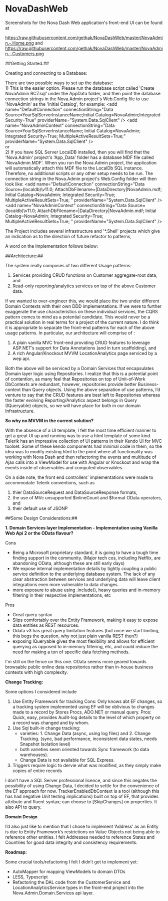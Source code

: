 # NovaDashWeb

Screenshots for the Nova Dash Web application's front-end UI can be found at

https://raw.githubusercontent.com/gethak/NovaDashWeb/master/NovaAdmin.-.Home.png
and 
https://raw.githubusercontent.com/gethak/NovaDashWeb/master/NovaAdmin.-.Customers.png


##Getting Started.##

Creating and connecting to a Database:

There are two possible ways to set up the database: 
<br /> 1) This is the easier option. Please run the database script called 'Create NovaAdmin RC7.sql' under the AppData folder, and then point the database connection strings in the Nova.Admin project's Web.Config file to use 'NovaAdmin' as the 'Initial Catalog', for example:
    &lt;add name="DefaultConnection" connectionString="Data Source=YourSqlServerInstanceName;Initial Catalog=NovaAdmin;Integrated Security=True" providerName="System.Data.SqlClient" />
    &lt;add name="NovaAdminContext" connectionString="Data Source=YourSqlServerInstanceName; Initial Catalog=NovaAdmin; Integrated Security=True; MultipleActiveResultSets=True;" providerName="System.Data.SqlClient" />
<br /> or 
<br /> 2) If you have SQL Server LocalDB installed, then you will find that the 'Nova.Admin' project's  'App_Data' folder has a database MDF file called 'NovaAdmin.MDF'. When you run the Nova.Admin project, the application will automatically attach this MDF file to the LocalDb SQL instance. Therefore, no additional scripts or any other setup needs to be run. The connection string in the Nova.Admin project's Web.Config folder will then look like: 
&lt;add name="DefaultConnection" connectionString="Data Source=(localdb)\v11.0; AttachDbFilename=|DataDirectory|NovaAdmin.mdf; Initial Catalog=NovaAdmin; Integrated Security=True; MultipleActiveResultSets=True; " providerName="System.Data.SqlClient" />
    &lt;add name="NovaAdminContext" connectionString="Data Source=(localdb)\v11.0; AttachDbFilename=|DataDirectory|NovaAdmin.mdf; Initial Catalog=NovaAdmin; Integrated Security=True; MultipleActiveResultSets=True; " providerName="System.Data.SqlClient" />



The Project includes several infrastructure and '*.Shell' projects which give an indication as to the direction of future refactor to patterns,

A word on the Implementation follows below:


##Architecture:##

The system really composes of two different Usage patterns:
1. Services providing CRUD functions on Customer aggregate-root data, and 
2. Read-only reporting/analytics services on top of the above Customer data. 

If we wanted to over-engineer this, we would place the two under different Domain Contexts with their own DDD implementations. If we were to further exaggerate the use characteristics on these individual services, the CQRS pattern comes to mind as a potential candidate. This would never be a practical solution in real terms for a project of the current nature. I do think it is appropriate to separate the front-end patterns for each of the above usage patterns. In particular, our architecture will comprise of :

1. A plain vanilla MVC front-end providing CRUD features to leverage ASP.NET’s support for Data Annotations (and in turn scaffolding), and
2. A rich Angular/Knockout MVVM LocationAnalytics page serviced by a wep api.

Both the above will be serviced by a Domain Services that encapsulates Domain layer logic using Repositories. I realize that this is a potential point of contention, as many feel that Repositories on top of Unit-of-Work DbContexts are redundant, however, repositories provide better Business-context than Query objects. Using the above separation of use patterns, I’d venture to say that the CRUD features are best left to Repositories whereas the faster evolving Reporting/Analytics aspect belongs in Query (IQueryable) objects, so we will have place for both in our domain Infrastructure.


**So why no MVVM in the current solution?**

With the absence of a UI template, I felt the most time efficient manner to get a great UI up and running was to use a html template of some kind. Telerik has an impressive collection of UI patterns in their Kendo UI for MVC toolset. Some of these kendo components had minimal code in them, so the idea was to modify existing html to the point where all functionality was working with Nova Dash and then refactoring the events and multitude of Ajax calls into a ViewModel for use with Angular or Knockout and wrap the events inside of observables and computed observables. 

On a side note, the front end controllers’ implementations were made to accommodate Telerik conventions, such as 
1.	thier DataSourceRequest and DataSourceResponse formats, 
2.	the use of MVc unsupported $inlineCount and $format OData operators, and 
3.	their default use of JSONP



##Some Design Considerations:##

**1. Domain Services layer Implementation - Implementation using Vanilla Web Api 2 or the OData flavour?**

Cons
- Being a Microsoft proprietary standard, it is going to have a tough time finding support in the community. (Major tech cos, including Netflix, are abandoning OData, although these are still early days)
- We expose internal implementation details by tightly coupling a public service definition to the underlying database system. The lack of any clear abstraction between services and underlying data will leave client integrations even more vulnerable to data changes.
- more exposure to abuse using .include(), heavy queries and  in-memory filtering in their respective implementations, etc

Pros
- Great query syntax
- Slips comfortably over the Entity Framework, making it easy to expose data entities as REST resources. 
- Odata v3 has great query limitation features (but once we start limiting, this begs the question, why not just plain vanilla REST then?)
- exposing IQueryable gives the most flexibility and allows for efficient querying as opposed to in-memory filtering, etc, and could reduce the need for making a ton of specific data fetching methods.

I'm still on the fence on this one. OData seems more geared towards browsable public  online data repositories rather than in-house business contexts with high complexity. 


**Change Tracking:**

Some options I considered include
1.	Use Entity Framework for tracking
Cons:  Only knows abt EF changes, so a tracking system implemented using EF will be oblivious to changes made to a record by Stores Procs, ADO.NET or manual query.
Pros: Quick, easy, provides Audit-log details to the level of which property on a record was changed and by whom.
2.	Use Sql built-in change tracking: 
    - varieties: 1. Change Data (async, using log files) and 2. Change Tracking. (sync, bad performance, inconsistent data states, needs Snapshot Isolation level)
    - both varieties seem oriented towards Sync framework (to data warehouses). 
    - Change Data is not available for SQL Express. 
3.	Triggers require logic to dervie what was modified, as they simply make copies of entire records 

I don’t have a SQL Server professional licence, and since this negates the possibility of using Change Data, I decided to settle for the convenience of the EF approach for now. 
TrackerEnabledDbContext is a tool (although this has had negative Unit testing implications) built on top of EF, that provides attribute and fluent syntax; can choose to [SkipChanges] on properties. It also API to query.

**Domain Design**

I’d also just like to mention that I chose to implement ‘Address’ as an Entity is due to Entity Framework’s restrictions on Value Objects not being able to reference other entities. I felt Addresses needed to reference States and Countries for good data integrity and consistency requirements.


**Roadmap:**

Some crucial tools/refactoring I felt I didn’t get to implement yet:
-	AutoMapper for mapping ViewModels to domain DTOs
-	LESS, Typescript
-	Refactoring the DAL code from the CustomerService and LocationAnalyticsService types in the front-end project into the Nova.Admin.Domain.Services api layer.




